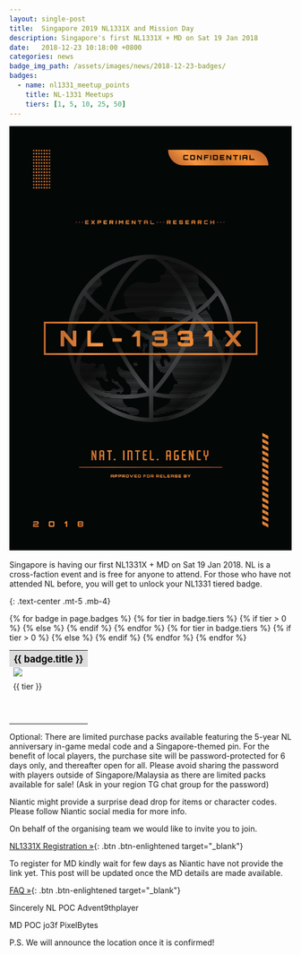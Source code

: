 ```yaml
---
layout: single-post
title:  Singapore 2019 NL1331X and Mission Day 
description: Singapore's first NL1331X + MD on Sat 19 Jan 2018
date:   2018-12-23 10:18:00 +0800
categories: news
badge_img_path: /assets/images/news/2018-12-23-badges/
badges:
  - name: nl1331_meetup_points
    title: NL-1331 Meetups
    tiers: [1, 5, 10, 25, 50]
---
```


![NL 1331X](/assets/images/news/1331x.jpg)


Singapore is having our first NL1331X + MD on Sat 19 Jan 2018. NL is a cross-faction event and is free for anyone to attend. For those who have not attended NL before, you will get to unlock your NL1331 tiered badge. 


{: .text-center .mt-5 .mb-4}

<table class="table table-sm">
<tbody>
{% for badge in page.badges %}
  <tr>
  <th colspan="5" style="font-size: 1.2em;background:#ddd;color:black;">{{ badge.title }}</th>
  </tr>
  <tr>
    {% for tier in badge.tiers %}
      {% if tier > 0 %}
        <td><img src="{{ page.badge_img_path }}{{ badge.name }}{{ forloop.index }}.png" /></td>
      {% else %}
        <td></td>
      {% endif %}
    {% endfor %}
    </tr>
    <tr>
    {% for tier in badge.tiers %}
      {% if tier > 0 %}
        <td>{{ tier }}</td>
      {% else %}
        <td></td>
      {% endif %}
    {% endfor %}
  </tr>
  <tr><td colspan="5" style="height: 50px;">&nbsp;</td></tr>
{% endfor %}
</tbody>
</table>

    


Optional: 
There are limited purchase packs available featuring the 5-year NL anniversary in-game medal code and a Singapore-themed pin. For the benefit of local players, the purchase site will be password-protected for 6 days only, and thereafter open for all. Please avoid sharing the password with players outside of Singapore/Malaysia as there are limited packs available for sale! (Ask in your region TG chat group for the password)

Niantic might provide a surprise dead drop for items or character codes. Please follow Niantic social media for more info.

On behalf of the organising team we would like to invite you to join.

[NL1331X Registration &raquo;](https://nl1331xsingapore.splashthat.com){: .btn .btn-enlightened target="_blank"}


To register for MD kindly wait for few days as Niantic have not provide the link yet. This post will be updated once the MD details are made available.

[FAQ &raquo;](https://tinyurl.com/NLSGFAQ){: .btn .btn-enlightened target="_blank"}

 

Sincerely 
NL POC
Advent9thplayer 

MD POC
jo3f
PixelBytes

P.S. We will announce the location once it is confirmed!




